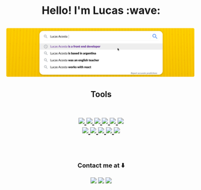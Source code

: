 <p align="center"> <h1 align="center">Hello! I'm Lucas :wave:</h1>
<h2>
<img src="https://github.com/lucasacostaa/lucasacostaa/raw/main/assets/header-banner-4.png"/>
</h2>
<p>


<h2 align="center" border-bottom:"none">
  Tools
  <br/> ⠀
<p align="center">
  <a href="#">
  <img src="https://img.shields.io/badge/JavaScript-596275?style=for-the-badge&logo=javascript&logoColor=white"/>
<img src="https://img.shields.io/badge/React-596275?style=for-the-badge&logo=react&logoColor=white"/>
  <img src="https://img.shields.io/badge/Redux-596275?style=for-the-badge&logo=redux&logoColor=white"/>
  <img src="https://img.shields.io/badge/HTML-596275?style=for-the-badge&logo=html5&logoColor=white"/>
    
  <img src="https://img.shields.io/badge/React_Native-596275?style=for-the-badge&logo=react&logoColor=white"/>
  <img src="https://img.shields.io/badge/CSS-596275?&style=for-the-badge&logo=css3&logoColor=white"/>
  <br/>
  <img src="https://img.shields.io/badge/GraphQl-20232A?style=for-the-badge&logo=graphql&logoColor=white"/>
  <img src="https://img.shields.io/badge/Node.js-20232A?style=for-the-badge&logo=node.js&logoColor=white"/>
  <img src="https://img.shields.io/badge/PostgreSQL-20232A?style=for-the-badge&logo=postgresql&logoColor=white"/>
  <img src="https://img.shields.io/badge/Express.js-20232A?style=for-the-badge&logo=express&logoColor=white"/>
    <img src="https://img.shields.io/badge/Figma-20232A?style=for-the-badge&logo=figma&logoColor=white"/>

  </a>
</p>
⠀</h2>
<h3 align="center">Contact me at ⬇️</h3>
<p align="center">
  <a href="https://www.linkedin.com/in/lucasuracosta/" target="_blank"><img target="_blank" src="https://img.shields.io/badge/LinkedIn-0077B5?style=for-the-badge&logo=linkedin&logoColor=white"/></a>
  <a href="mailto:lucasuracosta@gmail.com"><img src="https://img.shields.io/badge/Gmail-D14836?style=for-the-badge&logo=gmail&logoColor=white"/></a>
  <img src="https://img.shields.io/badge/WhatsApp-25D366?style=for-the-badge&logo=whatsapp&logoColor=white"/>
  
</p>

<!---
lucasacostaa/lucasacostaa is a ✨ special ✨ repository because its `README.md` (this file) appears on your GitHub profile.
You can click the Preview link to take a look at your changes.
--->
